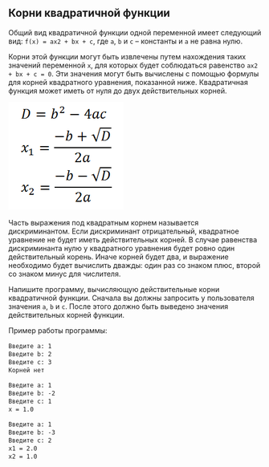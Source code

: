 ##  Корни квадратичной функции

Общий вид квадратичной функции одной переменной имеет следующий вид: `f(x) = ax2 + bx + c`, где `a`, `b` и `c` – константы и `a` не равна нулю.

Корни этой функции могут быть извлечены путем нахождения таких значений переменной `x`, для которых будет соблюдаться равенство `ax2 + bx + c = 0`. Эти значения могут быть вычислены с помощью формулы для корней квадратного уравнения, показанной ниже. Квадратичная функция может иметь от нуля до двух действительных корней.

![](eq.png)

Часть выражения под квадратным корнем называется дискриминантом. Если дискриминант отрицательный, квадратное уравнение не будет иметь действительных корней. В случае равенства дискриминанта нулю у квадратного уравнения будет ровно один действительный корень. Иначе корней будет два, и выражение необходимо будет вычислить дважды: один раз со знаком плюс, второй со знаком минус для числителя.

Напишите программу, вычисляющую действительные корни квадратичной функции. Сначала вы должны запросить у пользователя значения `a`, `b` и `c`. После этого должно быть выведено значения действительных корней функции.

Пример работы программы:

```text
Введите a: 1
Введите b: 2
Введите c: 3
Корней нет
```

```text
Введите a: 1
Введите b: -2
Введите c: 1
x = 1.0
```

```text
Введите a: 1
Введите b: -3
Введите c: 2
x1 = 2.0
x2 = 1.0
```
